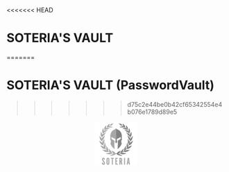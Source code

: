 <<<<<<< HEAD
# SOTERIA'S VAULT 
=======
# SOTERIA'S VAULT (PasswordVault)
>>>>>>> d75c2e44be0b42cf65342554e4b076e1789d89e5
<p align="center">
<img src="sot_logo_100_gray.png"  width="20%" align="center" /></p>

